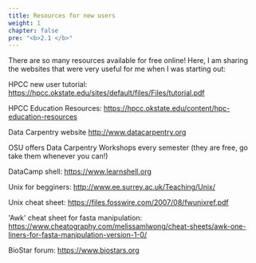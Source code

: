 ```yaml
---
title: Resources for new users
weight: 1
chapter: false
pre: "<b>2.1 </b>"
---
```


There are so many resources available for free online! Here, I am sharing the websites that were very useful for me when I was starting out:

HPCC new user tutorial: https://hpcc.okstate.edu/sites/default/files/Files/tutorial.pdf 

HPCC Education Resources: https://hpcc.okstate.edu/content/hpc-education-resources

Data Carpentry website http://www.datacarpentry.org

OSU offers Data Carpentry Workshops every semester (they are free, go take them whenever you can!)

DataCamp shell: https://www.learnshell.org

Unix for begginers: http://www.ee.surrey.ac.uk/Teaching/Unix/

Unix cheat sheet: https://files.fosswire.com/2007/08/fwunixref.pdf

'Awk' cheat sheet for fasta manipulation: https://www.cheatography.com/melissamlwong/cheat-sheets/awk-one-liners-for-fasta-manipulation-version-1-0/

BioStar forum: https://www.biostars.org